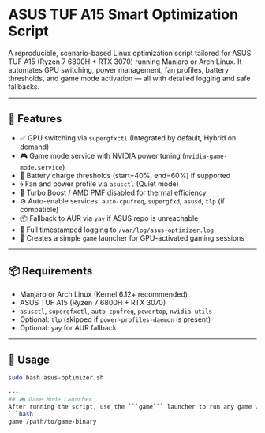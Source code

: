 # ASUS TUF A15 Smart Optimization Script

A reproducible, scenario-based Linux optimization script tailored for ASUS TUF A15 (Ryzen 7 6800H + RTX 3070) running Manjaro or Arch Linux. It automates GPU switching, power management, fan profiles, battery thresholds, and game mode activation — all with detailed logging and safe fallbacks.

---

## 🧠 Features

- ✅ GPU switching via `supergfxctl` (Integrated by default, Hybrid on demand)
- 🎮 Game mode service with NVIDIA power tuning (`nvidia-game-mode.service`)
- 🔋 Battery charge thresholds (start=40%, end=60%) if supported
- 🌀 Fan and power profile via `asusctl` (Quiet mode)
- 🚫 Turbo Boost / AMD PMF disabled for thermal efficiency
- ⚙️ Auto-enable services: `auto-cpufreq`, `supergfxd`, `asusd`, `tlp` (if compatible)
- 📦 Fallback to AUR via `yay` if ASUS repo is unreachable
- 🧾 Full timestamped logging to `/var/log/asus-optimizer.log`
- 🧩 Creates a simple `game` launcher for GPU-activated gaming sessions

---

## 📦 Requirements

- Manjaro or Arch Linux (Kernel 6.12+ recommended)
- ASUS TUF A15 (Ryzen 7 6800H + RTX 3070)
- `asusctl`, `supergfxctl`, `auto-cpufreq`, `powertop`, `nvidia-utils`
- Optional: `tlp` (skipped if `power-profiles-daemon` is present)
- Optional: `yay` for AUR fallback

---

## 🚀 Usage

```bash
sudo bash asus-optimizer.sh

---
## 🎮 Game Mode Launcher
After running the script, use the ```game``` launcher to run any game with NVIDIA GPU activated:
```bash
game /path/to/game-binary
```
